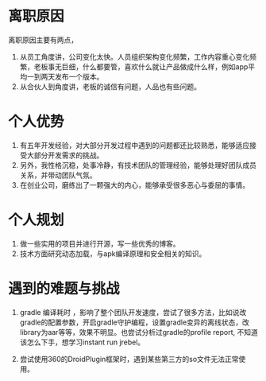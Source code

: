 # 离职原因

离职原因主要有两点，

1. 从员工角度讲，公司变化太快。人员组织架构变化频繁，工作内容重心变化频繁，老板事无巨细，什么都要管，喜欢什么就让产品做成什么样，例如app平均一到两天发布一个版本。
2. 从合伙人到角度讲，老板的诚信有问题，人品也有些问题。

# 个人优势

1. 有五年开发经验，对大部分开发过程中遇到的问题都还比较熟悉，能够适应接受大部分开发需求的挑战。
2. 另外，我性格沉稳，处事冷静，有技术团队的管理经验，能够处理好团队成员关系，并带动团队气氛。
3. 在创业公司，磨练出了一颗强大的内心，能够承受很多恶心与委屈的事情。

# 个人规划

1. 做一些实用的项目并进行开源，写一些优秀的博客。
2. 技术方面研究动态加载，与apk编译原理和安全相关的知识。


# 遇到的难题与挑战

1. gradle 编译耗时 ，影响了整个团队开发速度，尝试了很多方法，比如说改gradle的配置参数，开启gradle守护编程，设置gradle变异的离线状态，改library为aar等等，效果不明显。也尝试分析过gradle的profile report, 不知道该怎么下手，想学习instant run jrebel。

2. 尝试使用360的DroidPlugin框架时，遇到某些第三方的so文件无法正常使用。